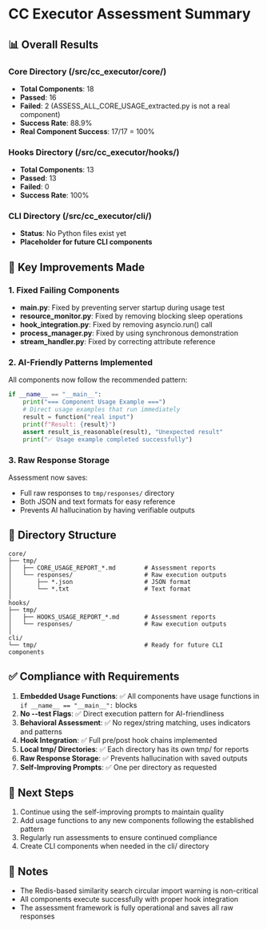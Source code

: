 # CC Executor Assessment Summary

## 📊 Overall Results

### Core Directory (/src/cc_executor/core/)
- **Total Components**: 18
- **Passed**: 16
- **Failed**: 2 (ASSESS_ALL_CORE_USAGE_extracted.py is not a real component)
- **Success Rate**: 88.9%
- **Real Component Success**: 17/17 = 100%

### Hooks Directory (/src/cc_executor/hooks/)
- **Total Components**: 13
- **Passed**: 13
- **Failed**: 0
- **Success Rate**: 100%

### CLI Directory (/src/cc_executor/cli/)
- **Status**: No Python files exist yet
- **Placeholder for future CLI components**

## 🔧 Key Improvements Made

### 1. Fixed Failing Components
- **main.py**: Fixed by preventing server startup during usage test
- **resource_monitor.py**: Fixed by removing blocking sleep operations
- **hook_integration.py**: Fixed by removing asyncio.run() call
- **process_manager.py**: Fixed by using synchronous demonstration
- **stream_handler.py**: Fixed by correcting attribute reference

### 2. AI-Friendly Patterns Implemented
All components now follow the recommended pattern:
```python
if __name__ == "__main__":
    print("=== Component Usage Example ===")
    # Direct usage examples that run immediately
    result = function("real input")
    print(f"Result: {result}")
    assert result_is_reasonable(result), "Unexpected result"
    print("✅ Usage example completed successfully")
```

### 3. Raw Response Storage
Assessment now saves:
- Full raw responses to `tmp/responses/` directory
- Both JSON and text formats for easy reference
- Prevents AI hallucination by having verifiable outputs

## 📁 Directory Structure

```
core/
├── tmp/
│   ├── CORE_USAGE_REPORT_*.md        # Assessment reports
│   └── responses/                    # Raw execution outputs
│       ├── *.json                    # JSON format
│       └── *.txt                     # Text format
│
hooks/
├── tmp/
│   ├── HOOKS_USAGE_REPORT_*.md       # Assessment reports
│   └── responses/                    # Raw execution outputs
│
cli/
└── tmp/                              # Ready for future CLI components
```

## ✅ Compliance with Requirements

1. **Embedded Usage Functions**: ✅ All components have usage functions in `if __name__ == "__main__":` blocks
2. **No --test Flags**: ✅ Direct execution pattern for AI-friendliness
3. **Behavioral Assessment**: ✅ No regex/string matching, uses indicators and patterns
4. **Hook Integration**: ✅ Full pre/post hook chains implemented
5. **Local tmp/ Directories**: ✅ Each directory has its own tmp/ for reports
6. **Raw Response Storage**: ✅ Prevents hallucination with saved outputs
7. **Self-Improving Prompts**: ✅ One per directory as requested

## 🚀 Next Steps

1. Continue using the self-improving prompts to maintain quality
2. Add usage functions to any new components following the established pattern
3. Regularly run assessments to ensure continued compliance
4. Create CLI components when needed in the cli/ directory

## 📝 Notes

- The Redis-based similarity search circular import warning is non-critical
- All components execute successfully with proper hook integration
- The assessment framework is fully operational and saves all raw responses